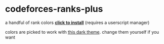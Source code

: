 # codeforces-ranks-plus

a handful of rank colors
[**click to install**](https://github.com/temporary77/codeforces-ranks-plus/raw/main/codeforces-ranks-plus.user.js) (requires a userscript manager)

colors are picked to work with [this dark theme](https://github.com/GaurangTandon/codeforces-darktheme.). change them yourself if you want